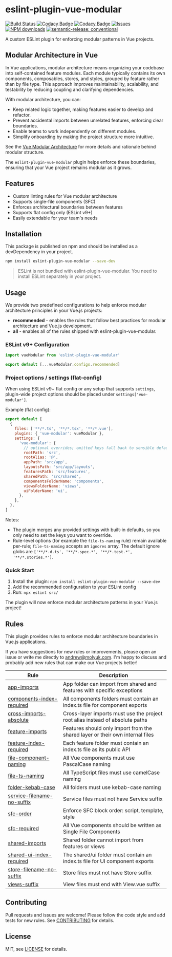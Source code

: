 # eslint-plugin-vue-modular

[![Build Status](https://github.com/andrewmolyuk/eslint-plugin-vue-modular/actions/workflows/test.yml/badge.svg)](https://github.com/andrewmolyuk/eslint-plugin-vue-modular/actions/workflows/test.yml)
[![Codacy Badge](https://app.codacy.com/project/badge/Grade/819ccf509a694fcc8204bca4a78c634d)](https://app.codacy.com/gh/andrewmolyuk/eslint-plugin-vue-modular/dashboard?utm_source=gh&utm_medium=referral&utm_content=&utm_campaign=Badge_grade)
[![Codacy Badge](https://app.codacy.com/project/badge/Coverage/819ccf509a694fcc8204bca4a78c634d)](https://app.codacy.com/gh/andrewmolyuk/eslint-plugin-vue-modular/dashboard?utm_source=gh&utm_medium=referral&utm_content=&utm_campaign=Badge_coverage)
[![Issues](https://img.shields.io/github/issues/andrewmolyuk/eslint-plugin-vue-modular)](https://github.com/andrewmolyuk/eslint-plugin-vue-modular/issues)
[![NPM downloads](https://img.shields.io/npm/dw/eslint-plugin-vue-modular.svg?style=flat)](https://www.npmjs.com/package/eslint-plugin-vue-modular)
[![semantic-release: conventional](https://img.shields.io/badge/semantic--release-conventional-e10079?logo=semantic-release)](https://github.com/semantic-release/semantic-release)

A custom ESLint plugin for enforcing modular patterns in Vue projects.

## Modular Architecture in Vue

In Vue applications, modular architecture means organizing your codebase into self-contained feature modules. Each module typically contains its own components, composables, stores, and styles, grouped by feature rather than by file type. This approach improves maintainability, scalability, and testability by reducing coupling and clarifying dependencies.

With modular architecture, you can:

- Keep related logic together, making features easier to develop and refactor.
- Prevent accidental imports between unrelated features, enforcing clear boundaries.
- Enable teams to work independently on different modules.
- Simplify onboarding by making the project structure more intuitive.

See the [Vue Modular Architecture](./docs/vue-modular-architecture.md) for more details and rationale behind modular structure.

The `eslint-plugin-vue-modular` plugin helps enforce these boundaries, ensuring that your Vue project remains modular as it grows.

## Features

- Custom linting rules for Vue modular architecture
- Supports single-file components (SFC)
- Enforces architectural boundaries between features
- Supports flat config only (ESLint v9+)
- Easily extendable for your team's needs

## Installation

This package is published on npm and should be installed as a devDependency in your project.

```bash
npm install eslint-plugin-vue-modular --save-dev
```

> ESLint is not bundled with eslint-plugin-vue-modular. You need to install ESLint separately in your project.

## Usage

We provide two predefined configurations to help enforce modular architecture principles in your Vue.js projects:

- **recommended** - enables the rules that follow best practices for modular architecture and Vue.js development.
- **all** - enables all of the rules shipped with eslint-plugin-vue-modular.

### ESLint v9+ Configuration

```javascript
import vueModular from 'eslint-plugin-vue-modular'

export default [...vueModular.configs.recommended]
```

### Project options / settings (flat-config)

When using ESLint v9+ flat config or any setup that supports `settings`, plugin-wide project options should be placed under `settings['vue-modular']`.

Example (flat config):

```js
export default [
  {
    files: ['**/*.ts', '**/*.tsx', '**/*.vue'],
    plugins: { 'vue-modular': vueModular },
    settings: {
      'vue-modular': {
        // optional overrides; omitted keys fall back to sensible defaults
        rootPath: 'src',
        rootAlias: '@',
        appPath: 'src/app',
        layoutsPath: 'src/app/layouts',
        featuresPath: 'src/features',
        sharedPath: 'src/shared',
        componentsFolderName: 'components',
        viewsFolderName: 'views',
        uiFolderName: 'ui',
      },
    },
  },
]
```

Notes:

- The plugin merges any provided settings with built-in defaults, so you only need to set the keys you want to override.
- Rule-level options (for example the `file-ts-naming` rule) remain available per-rule; `file-ts-naming` accepts an `ignores` array. The default ignore globs are `['**/*.d.ts', '**/*.spec.*', '**/*.test.*', '**/*.stories.*']`.

### Quick Start

1. Install the plugin: `npm install eslint-plugin-vue-modular --save-dev`
2. Add the recommended configuration to your ESLint config
3. Run: `npx eslint src/`

The plugin will now enforce modular architecture patterns in your Vue.js project!

## Rules

This plugin provides rules to enforce modular architecture boundaries in Vue.js applications.

If you have suggestions for new rules or improvements, please open an issue or write me directly to <andrew@molyuk.com>. I'm happy to discuss and probably add new rules that can make our Vue projects better!

| Rule                                                                     | Description                                                                   |
| ------------------------------------------------------------------------ | ----------------------------------------------------------------------------- |
| [app-imports](./docs/rules/app-imports.md)                               | App folder can import from shared and features with specific exceptions       |
| [components-index-required](./docs/rules/components-index-required.md)   | All components folders must contain an index.ts file for component exports    |
| [cross-imports-absolute](./docs/rules/cross-imports-absolute.md)         | Cross-layer imports must use the project root alias instead of absolute paths |
| [feature-imports](./docs/rules/feature-imports.md)                       | Features should only import from the shared layer or their own internal files |
| [feature-index-required](./docs/rules/feature-index-required.md)         | Each feature folder must contain an index.ts file as its public API           |
| [file-component-naming](./docs/rules/file-component-naming.md)           | All Vue components must use PascalCase naming                                 |
| [file-ts-naming](./docs/rules/file-ts-naming.md)                         | All TypeScript files must use camelCase naming                                |
| [folder-kebab-case](./docs/rules/folder-kebab-case.md)                   | All folders must use kebab-case naming                                        |
| [service-filename-no-suffix](./docs/rules/service-filename-no-suffix.md) | Service files must not have Service suffix                                    |
| [sfc-order](./docs/rules/sfc-order.md)                                   | Enforce SFC block order: script, template, style                              |
| [sfc-required](./docs/rules/sfc-required.md)                             | All Vue components should be written as Single File Components                |
| [shared-imports](./docs/rules/shared-imports.md)                         | Shared folder cannot import from features or views                            |
| [shared-ui-index-required](./docs/rules/shared-ui-index-required.md)     | The shared/ui folder must contain an index.ts file for UI component exports   |
| [store-filename-no-suffix](./docs/rules/store-filename-no-suffix.md)     | Store files must not have Store suffix                                        |
| [views-suffix](./docs/rules/views-suffix.md)                             | View files must end with View.vue suffix                                      |

## Contributing

Pull requests and issues are welcome! Please follow the code style and add tests for new rules. See [CONTRIBUTING](./CONTRIBUTING.md) for details.

## License

MIT, see [LICENSE](./LICENSE.md) for details.
